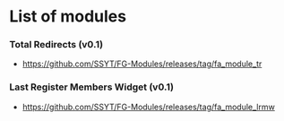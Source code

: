 # List of modules
### Total Redirects (v0.1)
  - https://github.com/SSYT/FG-Modules/releases/tag/fa_module_tr
 
### Last Register Members Widget (v0.1)
 - https://github.com/SSYT/FG-Modules/releases/tag/fa_module_lrmw
